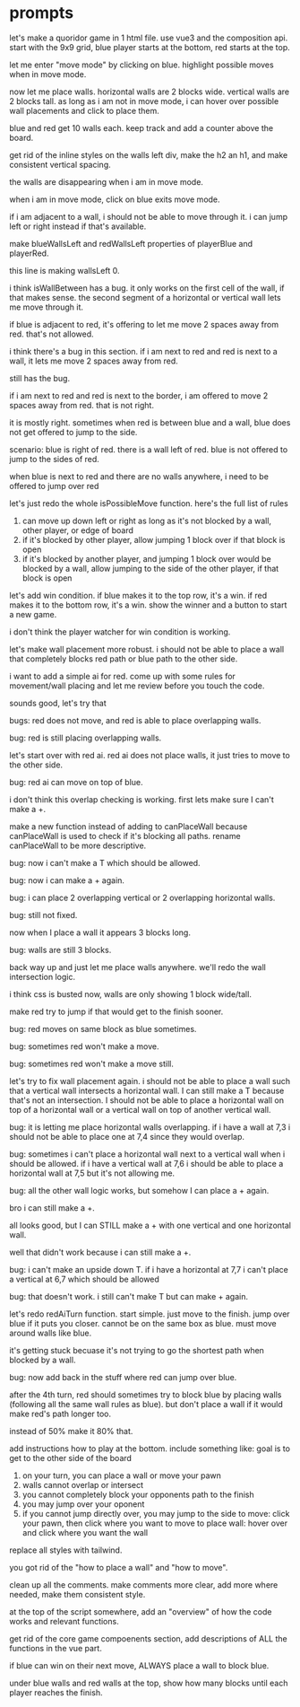 # prompts

let's make a quoridor game in 1 html file. use vue3 and the composition api. start with the 9x9 grid, blue player starts at the bottom, red starts at the top.

let me enter "move mode" by clicking on blue. highlight possible moves when in move mode.

now let me place walls. horizontal walls are 2 blocks wide. vertical walls are 2 blocks tall. as long as i am not in move mode, i can hover over possible wall placements and click to place them.

blue and red get 10 walls each. keep track and add a counter above the board.

get rid of the inline styles on the walls left div, make the h2 an h1, and make consistent vertical spacing.

the walls are disappearing when i am in move mode.

when i am in move mode, click on blue exits move mode.

if i am adjacent to a wall, i should not be able to move through it. i can jump left or right instead if that's available.

make blueWallsLeft and redWallsLeft properties of playerBlue and playerRed.

this line is making wallsLeft 0.

i think isWallBetween has a bug. it only works on the first cell of the wall, if that makes sense. the second segment of a horizontal or vertical wall lets me move through it.

if blue is adjacent to red, it's offering to let me move 2 spaces away from red. that's not allowed.

i think there's a bug in this section. if i am next to red and red is next to a wall, it lets me move 2 spaces away from red.

still has the bug.

if i am next to red and red is next to the border, i am offered to move 2 spaces away from red. that is not right.

it is mostly right. sometimes when red is between blue and a wall, blue does not get offered to jump to the side.

scenario: blue is right of red. there is a wall left of red. blue is not offered to jump to the sides of red.

when blue is next to red and there are no walls anywhere, i need to be offered to jump over red

let's just redo the whole isPossibleMove function. here's the full list of rules
1. can move up down left or right as long as it's not blocked by a wall, other player, or edge of board
2. if it's blocked by other player, allow jumping 1 block over if that block is open
3. if it's blocked by another player, and jumping 1 block over would be blocked by a wall, allow jumping to the side of the other player, if that block is open

let's add win condition. if blue makes it to the top row, it's a win. if red makes it to the bottom row, it's a win. show the winner and a button to start a new game.

i don't think the player watcher for win condition is working.

let's make wall placement more robust. i should not be able to place a wall that completely blocks red path or blue path to the other side.

i want to add a simple ai for red. come up with some rules for movement/wall placing and let me review before you touch the code.

sounds good, let's try that

bugs: red does not move, and red is able to place overlapping walls.

bug: red is still placing overlapping walls.

let's start over with red ai. red ai does not place walls, it just tries to move to the other side.

bug: red ai can move on top of blue.

i don't think this overlap checking is working. first lets make sure I can't make a +.

make a new function instead of adding to canPlaceWall because canPlaceWall is used to check if it's blocking all paths. rename canPlaceWall to be more descriptive.

bug: now i can't make a T which should be allowed.

bug: now i can make a + again.

bug: i can place 2 overlapping vertical or 2 overlapping horizontal walls.

bug: still not fixed.

now when I place a wall it appears 3 blocks long.

bug: walls are still 3 blocks.

back way up and just let me place walls anywhere. we'll redo the wall intersection logic.

i think css is busted now, walls are only showing 1 block wide/tall.

make red try to jump if that would get to the finish sooner.

bug: red moves on same block as blue sometimes.

bug: sometimes red won't make a move.

bug: sometimes red won't make a move still.

let's try to fix wall placement again. i should not be able to place a wall such that a vertical wall intersects a horizontal wall. I can still make a T because that's not an intersection. I should not be able to place a horizontal wall on top of a horizontal wall or a vertical wall on top of another vertical wall.

bug: it is letting me place horizontal walls overlapping. if i have a wall at 7,3 i should not be able to place one at 7,4 since they would overlap.

bug: sometimes i can't place a horizontal wall next to a vertical wall when i should be allowed. if i have a vertical wall at 7,6 i should be able to place a horizontal wall at 7,5 but it's not allowing me.

bug: all the other wall logic works, but somehow I can place a + again.

bro i can still make a +.

all looks good, but I can STILL make a + with one vertical and one horizontal wall.

well that didn't work because i can still make a +.

bug: i can't make an upside down T. if i have a horizontal at 7,7 i can't place a vertical at 6,7 which should be allowed

bug: that doesn't work. i still can't make T but can make + again.

let's redo redAiTurn function. start simple. just move to the finish. jump over blue if it puts you closer. cannot be on the same box as blue. must move around walls like blue.

it's getting stuck becuase it's not trying to go the shortest path when blocked by a wall.

bug: now add back in the stuff where red can jump over blue.

after the 4th turn, red should sometimes try to block blue by placing walls (following all the same wall rules as blue). but don't place a wall if it would make red's path longer too.

instead of 50% make it 80% that.

add instructions how to play at the bottom. include something like:
goal is to get to the other side of the board
1. on your turn, you can place a wall or move your pawn
2. walls cannot overlap or intersect
3. you cannot completely block your opponents path to the finish
4. you may jump over your oponent
5. if you cannot jump directly over, you may jump to the side
to move: click your pawn, then click where you want to move
to place wall: hover over and click where you want the wall

replace all styles with tailwind.

you got rid of the "how to place a wall" and "how to move".

clean up all the comments. make comments more clear, add more where needed, make them consistent style.

at the top of the script somewhere, add an "overview" of how the code works and relevant functions.

get rid of the core game compoenents section, add descriptions of ALL the functions in the vue part.

if blue can win on their next move, ALWAYS place a wall to block blue.

under blue walls and red walls at the top, show how many blocks until each player reaches the finish.
